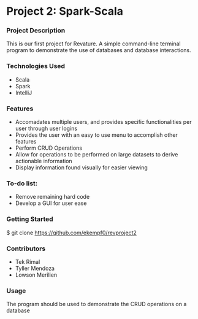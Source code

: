 # Project 2: Spark-Scala 

### Project Description
This is our first project for Revature. A simple command-line terminal program to demonstrate the use of databases and database interactions.

### Technologies Used
- Scala
- Spark
- IntelliJ

### Features
- Accomadates multiple users, and provides specific functionalities per user through user logins
- Provides the user with an easy to use menu to accomplish other features
- Perform CRUD Operations
- Allow for operations to be performed on large datasets to derive actionable information
- Display information found visually for easier viewing

### To-do list:

- Remove remaining hard code
- Develop a GUI for user ease

### Getting Started
$ git clone https://github.com/ekempf0/revproject2

### Contributors
- Tek Rimal
- Tyller Mendoza
- Lowson Merilien

### Usage
The program should be used to demonstrate the CRUD operations on a database
